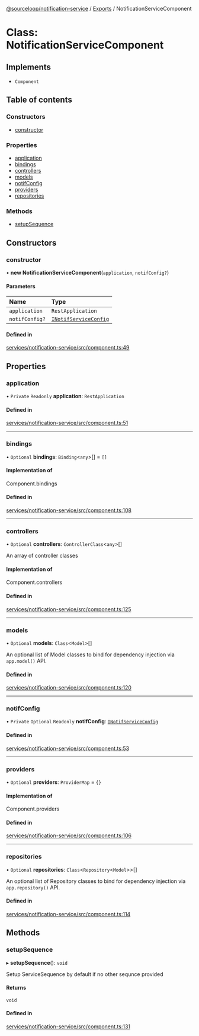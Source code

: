 [@sourceloop/notification-service](../README.md) / [Exports](../modules.md) / NotificationServiceComponent

# Class: NotificationServiceComponent

## Implements

- `Component`

## Table of contents

### Constructors

- [constructor](NotificationServiceComponent.md#constructor)

### Properties

- [application](NotificationServiceComponent.md#application)
- [bindings](NotificationServiceComponent.md#bindings)
- [controllers](NotificationServiceComponent.md#controllers)
- [models](NotificationServiceComponent.md#models)
- [notifConfig](NotificationServiceComponent.md#notifconfig)
- [providers](NotificationServiceComponent.md#providers)
- [repositories](NotificationServiceComponent.md#repositories)

### Methods

- [setupSequence](NotificationServiceComponent.md#setupsequence)

## Constructors

### constructor

• **new NotificationServiceComponent**(`application`, `notifConfig?`)

#### Parameters

| Name | Type |
| :------ | :------ |
| `application` | `RestApplication` |
| `notifConfig?` | [`INotifServiceConfig`](../interfaces/INotifServiceConfig.md) |

#### Defined in

[services/notification-service/src/component.ts:49](https://github.com/sourcefuse/loopback4-microservice-catalog/blob/6c16af104/services/notification-service/src/component.ts#L49)

## Properties

### application

• `Private` `Readonly` **application**: `RestApplication`

#### Defined in

[services/notification-service/src/component.ts:51](https://github.com/sourcefuse/loopback4-microservice-catalog/blob/6c16af104/services/notification-service/src/component.ts#L51)

___

### bindings

• `Optional` **bindings**: `Binding`<`any`\>[] = `[]`

#### Implementation of

Component.bindings

#### Defined in

[services/notification-service/src/component.ts:108](https://github.com/sourcefuse/loopback4-microservice-catalog/blob/6c16af104/services/notification-service/src/component.ts#L108)

___

### controllers

• `Optional` **controllers**: `ControllerClass`<`any`\>[]

An array of controller classes

#### Implementation of

Component.controllers

#### Defined in

[services/notification-service/src/component.ts:125](https://github.com/sourcefuse/loopback4-microservice-catalog/blob/6c16af104/services/notification-service/src/component.ts#L125)

___

### models

• `Optional` **models**: `Class`<`Model`\>[]

An optional list of Model classes to bind for dependency injection
via `app.model()` API.

#### Defined in

[services/notification-service/src/component.ts:120](https://github.com/sourcefuse/loopback4-microservice-catalog/blob/6c16af104/services/notification-service/src/component.ts#L120)

___

### notifConfig

• `Private` `Optional` `Readonly` **notifConfig**: [`INotifServiceConfig`](../interfaces/INotifServiceConfig.md)

#### Defined in

[services/notification-service/src/component.ts:53](https://github.com/sourcefuse/loopback4-microservice-catalog/blob/6c16af104/services/notification-service/src/component.ts#L53)

___

### providers

• `Optional` **providers**: `ProviderMap` = `{}`

#### Implementation of

Component.providers

#### Defined in

[services/notification-service/src/component.ts:106](https://github.com/sourcefuse/loopback4-microservice-catalog/blob/6c16af104/services/notification-service/src/component.ts#L106)

___

### repositories

• `Optional` **repositories**: `Class`<`Repository`<`Model`\>\>[]

An optional list of Repository classes to bind for dependency injection
via `app.repository()` API.

#### Defined in

[services/notification-service/src/component.ts:114](https://github.com/sourcefuse/loopback4-microservice-catalog/blob/6c16af104/services/notification-service/src/component.ts#L114)

## Methods

### setupSequence

▸ **setupSequence**(): `void`

Setup ServiceSequence by default if no other sequnce provided

#### Returns

`void`

#### Defined in

[services/notification-service/src/component.ts:131](https://github.com/sourcefuse/loopback4-microservice-catalog/blob/6c16af104/services/notification-service/src/component.ts#L131)
